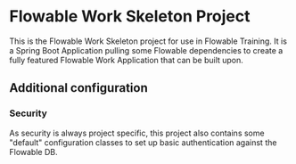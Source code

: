 # Flowable Work Skeleton Project

This is the Flowable Work Skeleton project for use in Flowable Training.
It is a Spring Boot Application pulling some Flowable dependencies to create a fully featured
Flowable Work Application that can be built upon. 

## Additional configuration

### Security
As security is always project specific, this project also contains some "default"
configuration classes to set up basic authentication against the Flowable DB.
